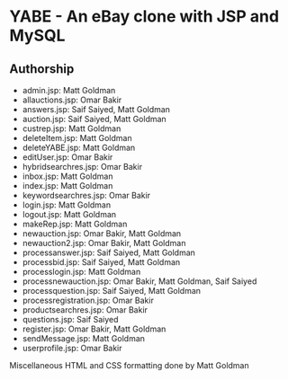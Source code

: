# YABE - An eBay clone with JSP and MySQL

## Authorship

- admin.jsp: Matt Goldman
- allauctions.jsp: Omar Bakir
- answers.jsp: Saif Saiyed, Matt Goldman
- auction.jsp: Saif Saiyed, Matt Goldman
- custrep.jsp: Matt Goldman
- deleteItem.jsp: Matt Goldman
- deleteYABE.jsp: Matt Goldman
- editUser.jsp: Omar Bakir
- hybridsearchres.jsp: Omar Bakir
- inbox.jsp: Matt Goldman
- index.jsp: Matt Goldman
- keywordsearchres.jsp: Omar Bakir
- login.jsp: Matt Goldman
- logout.jsp: Matt Goldman
- makeRep.jsp: Matt Goldman
- newauction.jsp: Omar Bakir, Matt Goldman
- newauction2.jsp: Omar Bakir, Matt Goldman
- processanswer.jsp: Saif Saiyed, Matt Goldman
- processbid.jsp: Saif Saiyed, Matt Goldman
- processlogin.jsp: Matt Goldman
- processnewauction.jsp: Omar Bakir, Matt Goldman, Saif Saiyed
- processquestion.jsp: Saif Saiyed, Matt Goldman
- processregistration.jsp: Omar Bakir
- productsearchres.jsp: Omar Bakir
- questions.jsp: Saif Saiyed
- register.jsp: Omar Bakir, Matt Goldman
- sendMessage.jsp: Matt Goldman
- userprofile.jsp: Omar Bakir

Miscellaneous HTML and CSS formatting done by Matt Goldman
